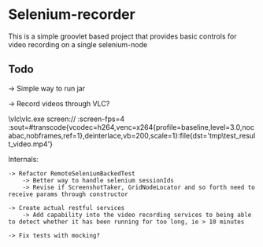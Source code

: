 Selenium-recorder
===

This is a simple groovlet based project that provides basic controls for video recording on a single selenium-node





Todo
---

-> Simple way to run jar

-> Record videos through VLC?



\vlc\vlc.exe screen:// :screen-fps=4  :sout=#transcode{vcodec=h264,venc=x264{profile=baseline,level=3.0,nocabac,nobframes,ref=1},deinterlace,vb=200,scale=1}:file{dst='tmp\test_result_video.mp4'}



Internals:

    -> Refactor RemoteSeleniumBackedTest
        -> Better way to handle selenium sessionIds
        -> Revise if ScreenshotTaker, GridNodeLocator and so forth need to receive params through constructor

    -> Create actual restful services
        -> Add capability into the video recording services to being able to detect whether it has been running for too long, ie > 10 minutes

    -> Fix tests with mocking?
